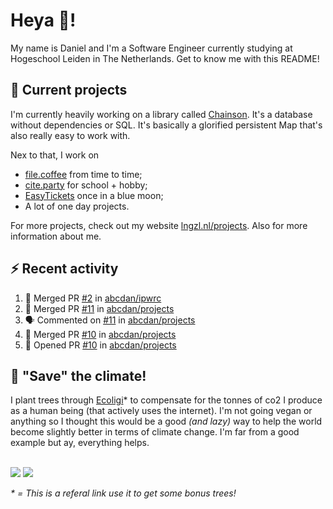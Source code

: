 # Heya 👋!

My name is Daniel and I'm a Software Engineer currently studying at Hogeschool Leiden in The Netherlands. Get to know me with this README!

## 💪 Current projects
I'm currently heavily working on a library called [Chainson](https://github.com/abcdan/chainson). It's a database without dependencies or SQL. It's basically a glorified persistent Map that's also really easy to work with.

Nex to that, I work on
- [file.coffee](https://file.coffee) from time to time;
- [cite.party](https://cite.party) for school + hobby;
- [EasyTickets](https://easytickets.xyz) once in a blue moon;
- A lot of one day projects.

For more projects, check out my website [lngzl.nl/projects](https://lngzl.nl/projects). Also for more information about me.

## ⚡ Recent activity
<!--START_SECTION:activity-->
1. 🎉 Merged PR [#2](https://github.com/abcdan/ipwrc/pull/2) in [abcdan/ipwrc](https://github.com/abcdan/ipwrc)
2. 🎉 Merged PR [#11](https://github.com/abcdan/projects/pull/11) in [abcdan/projects](https://github.com/abcdan/projects)
3. 🗣 Commented on [#11](https://github.com/abcdan/projects/issues/11) in [abcdan/projects](https://github.com/abcdan/projects)
4. 🎉 Merged PR [#10](https://github.com/abcdan/projects/pull/10) in [abcdan/projects](https://github.com/abcdan/projects)
5. 💪 Opened PR [#10](https://github.com/abcdan/projects/pull/10) in [abcdan/projects](https://github.com/abcdan/projects)
<!--END_SECTION:activity-->

## 🌳 "Save" the climate!
I plant trees through <a href="https://ecologi.com/lngzl?r=6005cc57f70194001deaedfa">Ecoligi</a>* to compensate for the tonnes of co2 I produce as a human being (that actively uses the internet). I'm not going vegan or anything so I thought this would be a good _(and lazy)_ way to help the world become slightly better in terms of climate change. I'm far from a good example but ay, everything helps.

<br><a href="https://ecologi.com/lngzl?r=6005cc57f70194001deaedfa"><img src="https://img.shields.io/ecologi/trees/lngzl"></a> <a href="https://ecologi.com/lngzl?r=6005cc57f70194001deaedfa"><img src="https://img.shields.io/ecologi/carbon/lngzl"></a>



_\* = This is a referal link use it to get some bonus trees!_

